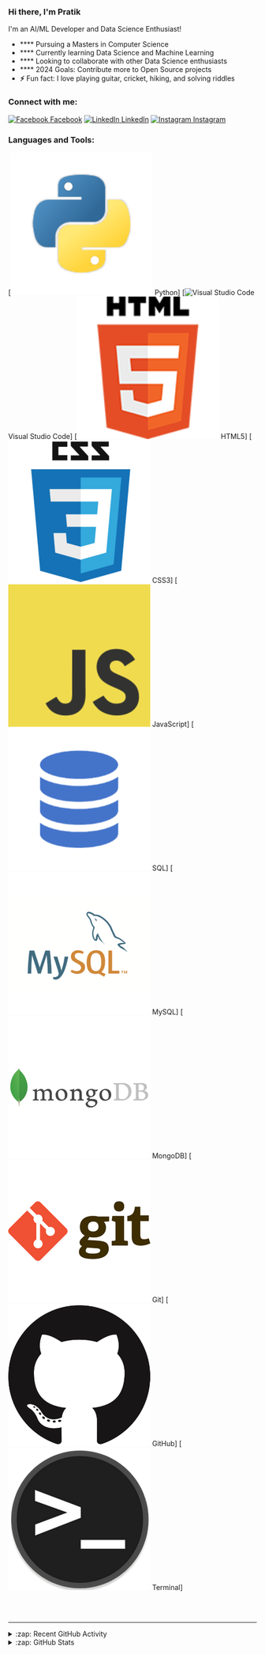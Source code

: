 ### Hi there, I'm Pratik 

I'm an AI/ML Developer and Data Science Enthusiast!

* **** Pursuing a Masters in Computer Science
* **** Currently learning Data Science and Machine Learning
* **** Looking to collaborate with other Data Science enthusiasts
* **** 2024 Goals: Contribute more to Open Source projects
* **⚡** Fun fact: I love playing guitar, cricket, hiking, and solving riddles

### Connect with me:

[![Facebook](https://cdn.jsdelivr.net/npm/simple-icons@v3/icons/facebook.svg) Facebook](https://www.facebook.com/)
[![LinkedIn](https://cdn.jsdelivr.net/npm/simple-icons@v3/icons/linkedin.svg) LinkedIn](https://www.linkedin.com/)
[![Instagram](https://cdn.jsdelivr.net/npm/simple-icons@v3/icons/instagram.svg) Instagram](https://www.instagram.com/)

### Languages and Tools:

[![Python](https://raw.githubusercontent.com/github/explore/80688e429a7d4ef2fca1e82350fe8e3517d3494d/topics/python/python.png) Python]
[![Visual Studio Code](https://raw.githubusercontent.com/github/explore/80688e429a7d4ef2fca1e82350fe8e3517d3494d/topics/visual-studio-code/visual_studio_code.png) Visual Studio Code]
[![HTML5](https://raw.githubusercontent.com/github/explore/80688e429a7d4ef2fca1e82350fe8e3517d3494d/topics/html/html.png) HTML5]
[![CSS3](https://raw.githubusercontent.com/github/explore/80688e429a7d4ef2fca1e82350fe8e3517d3494d/topics/css/css.png) CSS3]
[![JavaScript](https://raw.githubusercontent.com/github/explore/80688e429a7d4ef2fca1e82350fe8e3517d3494d/topics/javascript/javascript.png) JavaScript]
[![SQL](https://raw.githubusercontent.com/github/explore/80688e429a7d4ef2fca1e82350fe8e3517d3494d/topics/sql/sql.png) SQL]
[![MySQL](https://raw.githubusercontent.com/github/explore/80688e429a7d4ef2fca1e82350fe8e3517d3494d/topics/mysql/mysql.png) MySQL]
[![MongoDB](https://raw.githubusercontent.com/github/explore/80688e429a7d4ef2fca1e82350fe8e3517d3494d/topics/mongodb/mongodb.png) MongoDB]
[![Git](https://raw.githubusercontent.com/github/explore/80688e429a7d4ef2fca1e82350fe8e3517d3494d/topics/git/git.png) Git]
[![GitHub](https://raw.githubusercontent.com/github/explore/78df643247d429f6cc873026c0622819ad797942/topics/github/github.png) GitHub]
[![Terminal](https://raw.githubusercontent.com/github/explore/80688e429a7d4ef2fca1e82350fe8e3517d3494d/topics/terminal/terminal.png) Terminal]

<br />
<br />

---


<details>
  <summary>:zap: Recent GitHub Activity</summary>
  
<!--START_SECTION:activity-->

<!--END_SECTION:activity-->

</details>

<details>
  <summary>:zap: GitHub Stats</summary>

  <img align="left" alt="codeSTACKr's GitHub Stats" src="https://github-readme-stats.codestackr.vercel.app/api?username=codeSTACKr&show_icons=true&hide_border=true" />

</details>
